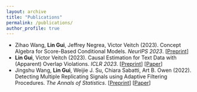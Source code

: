 ```yaml
---
layout: archive
title: "Publications"
permalink: /publications/
author_profile: true
---
```


<!-- ### Publications -->

- Zihao Wang, **Lin Gui**, Jeffrey Negrea, Victor Veitch (2023). Concept Algebra for Score-Based Conditional Models. *NeurIPS 2023*. [[Preprint](https://arxiv.org/abs/2302.03693)]
- **Lin Gui**, Victor Veitch (2023). Causal Estimation for Text Data with (Apparent) Overlap Violations. *ICLR 2023*. [[Preprint](https://arxiv.org/abs/2210.00079)] [[Paper](https://openreview.net/pdf?id=Ha2MnQM9Ph)]
- Jingshu Wang, **Lin Gui**, Weijie J. Su, Chiara Sabatti, Art B. Owen (2022). Detecting Multiple Replicating Signals using Adaptive Filtering Procedures. *The Annals of Statistics*. [[Preprint](https://arxiv.org/abs/1610.03330)] [[Paper](https://projecteuclid.org/journals/annals-of-statistics/volume-50/issue-4/Detecting-multiple-replicating-signals-using-adaptive-filtering-procedures/10.1214/21-AOS2139.short)]

